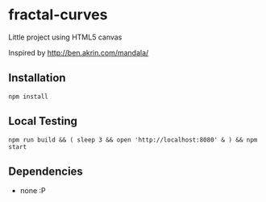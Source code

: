 # fractal-curves

Little project using HTML5 canvas

Inspired by http://ben.akrin.com/mandala/

## Installation
`npm install`

## Local Testing
`npm run build && ( sleep 3 && open 'http://localhost:8080' & ) && npm start`

## Dependencies
- none :P

